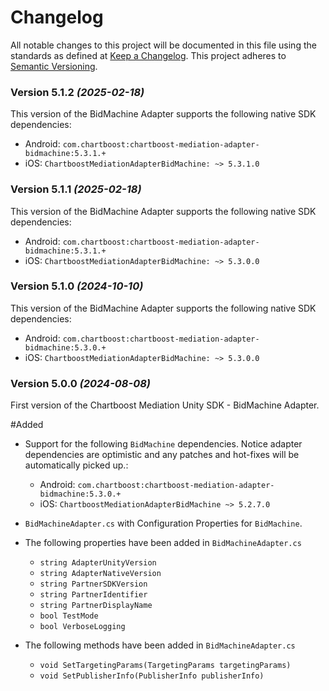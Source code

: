 # Changelog
All notable changes to this project will be documented in this file using the standards as defined at [Keep a Changelog](https://keepachangelog.com/en/1.0.0/). This project adheres to [Semantic Versioning](https://semver.org/spec/v2.0.0).

### Version 5.1.2 *(2025-02-18)*
This version of the BidMachine Adapter supports the following native SDK dependencies:
  * Android: `com.chartboost:chartboost-mediation-adapter-bidmachine:5.3.1.+`
  * iOS: `ChartboostMediationAdapterBidMachine: ~> 5.3.1.0`

### Version 5.1.1 *(2025-02-18)*
This version of the BidMachine Adapter supports the following native SDK dependencies:
  * Android: `com.chartboost:chartboost-mediation-adapter-bidmachine:5.3.1.+`
  * iOS: `ChartboostMediationAdapterBidMachine: ~> 5.3.0.0`

### Version 5.1.0 *(2024-10-10)*
This version of the BidMachine Adapter supports the following native SDK dependencies:
  * Android: `com.chartboost:chartboost-mediation-adapter-bidmachine:5.3.0.+`
  * iOS: `ChartboostMediationAdapterBidMachine: ~> 5.3.0.0`

### Version 5.0.0 *(2024-08-08)*

First version of the Chartboost Mediation Unity SDK - BidMachine Adapter.

#Added
- Support for the following `BidMachine` dependencies. Notice adapter dependencies are optimistic and any patches and hot-fixes will be automatically picked up.:
    * Android: `com.chartboost:chartboost-mediation-adapter-bidmachine:5.3.0.+`
    * iOS: `ChartboostMediationAdapterBidMachine ~> 5.2.7.0`
    
- `BidMachineAdapter.cs` with Configuration Properties for `BidMachine`.
- The following properties have been added in `BidMachineAdapter.cs`
    * `string AdapterUnityVersion`
    * `string AdapterNativeVersion`
    * `string PartnerSDKVersion`
    * `string PartnerIdentifier`
    * `string PartnerDisplayName`
    * `bool TestMode`
    * `bool VerboseLogging`
- The following methods have been added in `BidMachineAdapter.cs`
    * `void SetTargetingParams(TargetingParams targetingParams)`
    * `void SetPublisherInfo(PublisherInfo publisherInfo)`